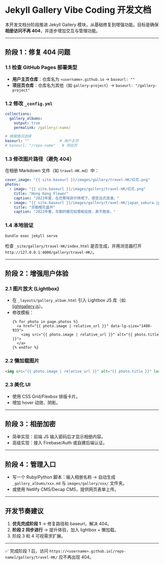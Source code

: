 # Jekyll Gallery Vibe Coding 开发文档

本开发文档分阶段推进 Jekyll Gallery 模块，从基础修复到增强功能。目标是确保 **相册访问不再 404**，并逐步增加交互与管理功能。

---

## 阶段 1：修复 404 问题

### 1.1 检查 GitHub Pages 部署类型
- **用户主页仓库**：仓库名为 `<username>.github.io` → `baseurl: ""`
- **项目页仓库**：仓库名为其他（如 `gallery-project`）→ `baseurl: "/gallery-project"`

### 1.2 修改 `_config.yml`
```yaml
collections:
  gallery_albums:
    output: true
    permalink: /gallery/:name/

# 根据情况选择
baseurl: ""              # 用户主页
# baseurl: "/repo-name"   # 项目页
```

### 1.3 修改图片路径（避免 404）
在相册 Markdown 文件（如 `travel-HK.md`）中：
```yaml
cover_image: "{{ site.baseurl }}/images/gallery/travel-HK/红花.png"
photos:
  - image: "{{ site.baseurl }}/images/gallery/travel-HK/红花.png"
    title: "Hong Kong Flower"
    caption: "2023年夏，在巴黎埃菲尔铁塔下，感受法式浪漫。"
  - image: "{{ site.baseurl }}/images/gallery/travel-HK/japan_sakura.jpg"
    title: "京都樱花盛开"
    caption: "2022年春，京都的樱花如雪般绽放，美不胜收。"
```

### 1.4 本地验证
```bash
bundle exec jekyll serve
```
检查 `_site/gallery/travel-HK/index.html` 是否生成，并用浏览器打开 `http://127.0.0.1:4000/gallery/travel-HK/`。

---

## 阶段 2：增强用户体验

### 2.1 图片放大 (Lightbox)
- 在 `_layouts/gallery_album.html` 引入 Lightbox JS 库（如 [lightgallery.js](https://sachinchoolur.github.io/lightGallery/)）。
- 修改模板：
  ```liquid
  {% for photo in page.photos %}
    <a href="{{ photo.image | relative_url }}" data-lg-size="1400-933">
      <img src="{{ photo.image | relative_url }}" alt="{{ photo.title }}">
    </a>
  {% endfor %}
  ```

### 2.2 懒加载图片
```html
<img src="{{ photo.image | relative_url }}" alt="{{ photo.title }}" loading="lazy">
```

### 2.3 美化 UI
- 使用 CSS Grid/Flexbox 排版卡片。
- 增加 hover 动效、阴影。

---

## 阶段 3：相册加密
- 简单实现：前端 JS 输入密码后才显示相册内容。
- 高级实现：接入 Firebase/Auth 或自建后端认证。

---

## 阶段 4：管理入口
- 写一个 Ruby/Python 脚本：输入相册名称 → 自动生成 `_gallery_albums/xxx.md` 与 `images/gallery/xxx/` 文件夹。
- 或使用 Netlify CMS/Decap CMS，提供网页表单上传。

---

## 开发节奏建议
1. **优先完成阶段 1** → 修复路径和 baseurl，解决 404。
2. **阶段 2 同步进行** → 提升体验，加入 lightbox + 懒加载。
3. 阶段 3 和 4 可视需求扩展。

---

✅ 完成阶段 1 后，访问 `https://<username>.github.io[/repo-name]/gallery/travel-HK/` 应不再出现 404。

